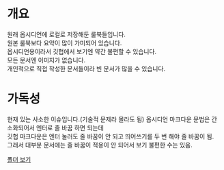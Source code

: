 # 개요
원래 옵시디언에 로컬로 저장해둔 룰북들입니다.  
원본 룰북보다 요약이 많이 가미되어 있습니다.  
옵시디언용이라서 깃헙에서 보기엔 약간 불편할 수 있습니다.  
모든 문서엔 이미지가 없습니다.  
개인적으로 직접 작성한 문서들이라 빈 문서가 많을 수 있습니다.  
# 가독성
현재 있는 사소한 이슈입니다.(기술적 문제라 몰라도 됨)
옵시디언 마크다운 문법은 간소화되어서 엔터로 줄 바꿈 하면 되는데  
깃헙 마크다운은 엔터 눌러도 줄 바꿈이 안 되고 띄어쓰기를 두 번 해야 줄 바꿈이 됨.  
그래서 대부분 문서에는 줄 바꿈이 적용이 안 되어서 보기 불편한 수는 있음.  

[폴더 보기](https://github.com/citric-sulfur/bg_rulebooks/tree/main/rulebooks)
